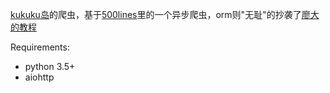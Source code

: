 [kukuku岛](http://www.kukuku.cc/)的爬虫，基于[500lines](https://github.com/aosabook/500lines/tree/master/crawler)里的一个异步爬虫，orm则"无耻"的抄袭了[廖大的教程](https://github.com/michaelliao/awesome-python3-webapp.git)

Requirements:
* python 3.5+
* aiohttp
